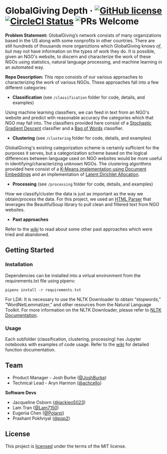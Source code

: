 # GlobalGiving Depth &middot; [![GitHub license](https://img.shields.io/badge/license-MIT-blue.svg)](LICENSE) [![CircleCI Status](https://circleci.com/gh/hack4impact-uiuc/globalgiving-depth.svg?style=shield&circle-token=:circle-token)](https://circleci.com/gh/hack4impact-uiuc/globalgiving-depth) ![PRs Welcome](https://img.shields.io/badge/PRs-welcome-brightgreen.svg)

**Problem Statement:** GlobalGiving’s network consists of many organizations based in the US along with some nonprofits in other countries. There are still hundreds of thousands more organiztions which GlobalGiving knows *of*, but may not have information on the types of work they do. It is possible, given an NGO's website, to discern and characterize the work of these NGOs using statistics, natural language processing, and machine learning in an automated way.


**Repo Description:** This repo consists of our various approaches to characterizing the work of various NGOs. These approaches fall into a few different categories:
- **Classification** (see `/classification` folder for code, details, and examples)

Using machine learning classifiers, we can feed in text from an NGO's website and predict with reasonable accuracy the categories which that NGO may fall into. The classifiers provided here consist of a [Stochastic Gradient Descent](https://github.com/hack4impact-uiuc/globalgiving-depth/wiki/Stochastic-Gradient-Descent-(SGD)-Classifier) classifier and a [Bag of Words](https://github.com/hack4impact-uiuc/globalgiving-depth/wiki/Bag-of-Words-(BOW)-Classifier) classifier.

- **Clustering** (see `/clustering` folder for code, details, and examples)

GlobalGiving's existing categorization scheme is certainly sufficient for the purposes it serves, but a categorization scheme based on the logical differences between language used on NGO websites would be more useful in identifying/characterizing unknown NGOs. The clustering algorithms provided here consist of a [K-Means implementation using Document Embeddings](https://github.com/hack4impact-uiuc/globalgiving-depth/wiki/Document-Embeddings) and an implementation of [Latent Dirichlet Allocation](https://github.com/hack4impact-uiuc/globalgiving-depth/wiki/Latent-Dirichlet-Allocation-(LDA)).

- **Processing** (see `/processing` folder for code, details, and examples)

How we classify/cluster the data is just as important as the way we obtain/process the data. For this project, we used an [HTML Parser](processing/HTMLParser.py) that leverages the BeautifulSoup library to pull clean and filtered text from NGO websites.

- **Past approaches**

Refer to the [wiki](https://github.com/hack4impact-uiuc/globalgiving-depth/wiki) to read about some other past approaches which were tried and abandoned.

## Getting Started

### Installation

Dependencies can be installed into a virtual environment from the requirements.txt file using pipenv:

`pipenv install -r requirements.txt`

For LDA: It is necessary to use the NLTK Downloader to obtain “stopwords,” “WordNetLemmatizer,” and other resources from the Natural Language Toolkit. 
For more information on the NLTK Downloader, please refer to [NLTK Documentation](https://www.nltk.org/data.html).

### Usage

Each subfolder (classification, clustering, processing) has Jupyter notebooks with examples of code usage. Refer to the [wiki](https://github.com/hack4impact-uiuc/globalgiving-depth/wiki) for detailed function documentation.

## Team

 - Product Manager - Josh Burke ([@JoshBurke](https://github.com/JoshBurke))
 - Technical Lead - Aryn Harmon ([@achcello](https://github.com/achcello))

**Software Devs**

 - Jacqueline Osborn ([@jackieo5023](https://github.com/jackieo5023))
 - Lam Tran ([@Lam7150](https://github.com/Lam7150))
 - Eugenia Chen ([@Polarpi](https://github.com/Polarpi))
 - Prashant Pokhriyal ([@psp2](https://github.com/psp2))

## License

This project is [licensed](LICENSE) under the terms of the MIT license.
